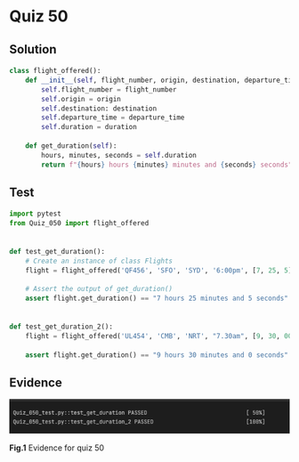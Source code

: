 # Quiz 50
## Solution
```.py
class flight_offered():
    def __init__(self, flight_number, origin, destination, departure_time, duration):
        self.flight_number = flight_number
        self.origin = origin
        self.destination: destination
        self.departure_time = departure_time
        self.duration = duration

    def get_duration(self):
        hours, minutes, seconds = self.duration
        return f"{hours} hours {minutes} minutes and {seconds} seconds"
```

## Test
```.py
import pytest
from Quiz_050 import flight_offered


def test_get_duration():
    # Create an instance of class Flights
    flight = flight_offered('QF456', 'SFO', 'SYD', '6:00pm', [7, 25, 5])

    # Assert the output of get_duration()
    assert flight.get_duration() == "7 hours 25 minutes and 5 seconds"


def test_get_duration_2():
    flight = flight_offered('UL454', 'CMB', 'NRT', "7.30am", [9, 30, 00])

    assert flight.get_duration() == "9 hours 30 minutes and 0 seconds"
```

## Evidence
![](https://github.com/thumulakaru/Unit-3--repo/blob/main/Quizzes/Quiz_050_result.png)

**Fig.1** Evidence for quiz 50
